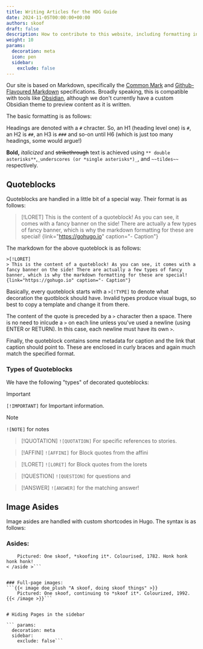 ```yaml
---
title: Writing Articles for the HDG Guide
date: 2024-11-05T00:00:00+00:00
authors: skoof
draft: false
description: How to contribute to this website, including formatting information! 
weight: 10
params:
  decoration: meta
  icon: pen
  sidebar:
    exclude: false
---
```

Our site is based on Markdown, specifically the [Common Mark](https://spec.commonmark.org/0.31.2/) and [Github-Flavoured Markdown](https://github.github.com/gfm/) specifications. Broadly speaking, this is compatible with tools like [Obsidian](Obsidian.md), although we don't currently have a custom Obsidian theme to preview content as it is written. 

The basic formatting is as follows: 

Headings are denoted with a `#` chracter. So, an H1 (heading level one) is `#`, an H2 is `##`, an H3 is `###` and so-on until H6 (which is just too many headings, some would argue!)

**Bold,** *italicized* and ~~strikethrough~~ text is achieved using `** double asterisks**`,`_underscores (or *single asterisks*)_`, and ``~~tildes~~`` respectively. 

## Quoteblocks
Quoteblocks are handled in a little bit of a special way. Their format is as follows:
>[!LORET]
> This is the content of a quoteblock! As you can see, it comes with a fancy banner on the side! There are actually a few types of fancy banner, which is why the markdown formatting for these are special! 
{link="https://gohugo.io" caption="- Caption"}

The markdown for the above quoteblock is as follows:
```
>[!LORET]
> This is the content of a quoteblock! As you can see, it comes with a fancy banner on the side! There are actually a few types of fancy banner, which is why the markdown formatting for these are special! 
{link="https://gohugo.io" caption="- Caption"}
```

Basically, every quoteblock starts with a `>[!TYPE]` to denote what decoration the quotblock should have. Invalid types produce visual bugs, so best to copy a template and change it from there. 

The content of the quote is preceded by a `>` character then a space. There is no need to inlcude a `>` on each line unless you've used a newline (using ENTER or RETURN). In this case, each newline must have its own `>`. 

Finally, the quoteblock contains some metadata for caption and the link that caption should point to. These are enclosed in curly braces and again much match the specified format. 

### Types of Quoteblocks 
We have the following "types" of decorated quoteblocks:
    

>[!IMPORTANT]
> `[!IMPORTANT]` for Important information. 


> [!NOTE]
> `![NOTE]` for notes 


> [!QUOTATION]
> `![QUOTATION]` For specific references to stories. 


> [!AFFINI]
> `![AFFINI]` for Block quotes from the affini


> [!LORET]
> `![LORET]` for Block quotes from the lorets


> [!QUESTION]
> `![QUESTION]` for questions and 


> [!ANSWER]
> `![ANSWER]` for the matching answer! 


## Image Asides
Image asides are handled with custom shortcodes in Hugo. The syntax is as follows:

### Asides:
```< aside doe_plush "A skoof, doing skoof things" >
    Pictured: One skoof, *skoofing it*. Colourised, 1782. Honk honk honk honk!
< /aside >```


### Full-page images:
```{{< image doe_plush "A skoof, doing skoof things" >}}
    Pictured: One skoof, continuing to *skoof it*. Colourized, 1992.
{{< /image >}}```


# Hiding Pages in the sidebar

``` params:
  decoration: meta
  sidebar:
    exclude: false```
